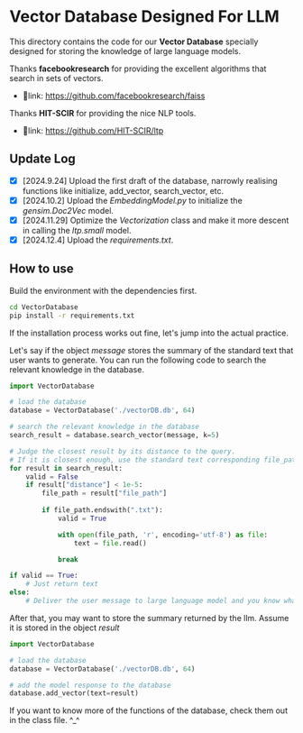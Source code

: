 # Vector Database Designed For LLM

This directory contains the code for our **Vector Database** specially designed for storing the knowledge of large language models.

Thanks **facebookresearch** for providing the excellent algorithms that search in sets of vectors. 
- 🔗link: <https://github.com/facebookresearch/faiss>

Thanks **HIT-SCIR** for providing the nice NLP tools.
- 🔗link: <https://github.com/HIT-SCIR/ltp>

## Update Log
- [x] [2024.9.24] Upload the first draft of the database, narrowly realising functions like initialize, add_vector, search_vector, etc. 
- [x] [2024.10.2] Upload the *EmbeddingModel.py* to initialize the *gensim.Doc2Vec* model.
- [x] [2024.11.29] Optimize the *Vectorization* class and make it more descent in calling the *ltp.small* model. 
- [x] [2024.12.4] Upload the *requirements.txt*.

## How to use
Build the environment with the dependencies first.

``` Bash
cd VectorDatabase
pip install -r requirements.txt
```

If the installation process works out fine, let's jump into the actual practice.

Let's say if the object *message* stores the summary of the standard text that user wants to generate. You can run the following code to search the relevant knowledge in the database.

``` Python
import VectorDatabase

# load the database
database = VectorDatabase('./vectorDB.db', 64)

# search the relevant knowledge in the database
search_result = database.search_vector(message, k=5)

# Judge the closest result by its distance to the query.
# If it is closest enough, use the standard text corresponding file_path
for result in search_result:
    valid = False
    if result["distance"] < 1e-5:
        file_path = result["file_path"]
        
        if file_path.endswith(".txt"):
            valid = True

            with open(file_path, 'r', encoding='utf-8') as file:
                text = file.read()

            break

if valid == True:
    # Just return text
else:
    # Deliver the user message to large language model and you know what to do.
```

After that, you may want to store the summary returned by the llm. Assume it is stored in the object *result*

``` Python
import VectorDatabase

# load the database
database = VectorDatabase('./vectorDB.db', 64)

# add the model response to the database
database.add_vector(text=result)

```

If you want to know more of the functions of the database, check them out in the class file. ^_^